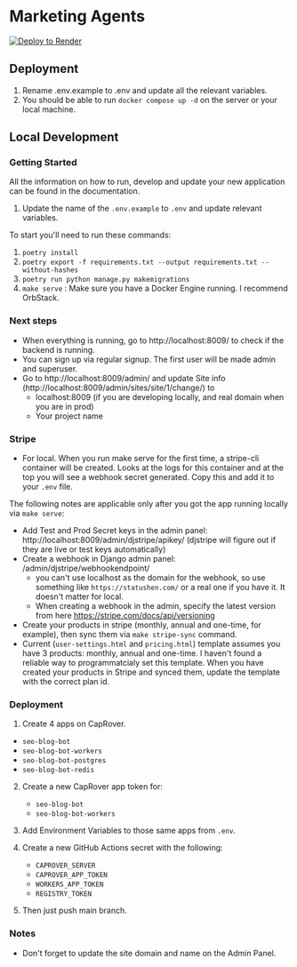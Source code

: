 
# Marketing Agents

[![Deploy to Render](https://render.com/images/deploy-to-render-button.svg)](https://render.com/deploy?repo=https://github.com/rasulkireev/marketing-agents)

## Deployment

1. Rename .env.example to .env and update all the relevant variables.
2. You should be able to run `docker compose up -d` on the server or your local machine.

## Local Development

### Getting Started

All the information on how to run, develop and update your new application can be found in the documentation.

1. Update the name of the `.env.example` to `.env` and update relevant variables.

To start you'll need to run these commands:
1. `poetry install`
2. `poetry export -f requirements.txt --output requirements.txt --without-hashes`
3. `poetry run python manage.py makemigrations`
4. `make serve` : Make sure you have a Docker Engine running. I recommend OrbStack.


### Next steps
- When everything is running, go to http://localhost:8009/ to check if the backend is running.
- You can sign up via regular signup. The first user will be made admin and superuser.
- Go to http://localhost:8009/admin/ and update Site info (http://localhost:8009/admin/sites/site/1/change/) to
  - localhost:8009 (if you are developing locally, and real domain when you are in prod)
  - Your project name


### Stripe
- For local. When you run make serve for the first time, a stripe-cli container will be created.
Looks at the logs for this container and at the top you will see a webhook secret generated.
Copy this and add it to your `.env` file.

The following notes are applicable only after you got the app running locally via `make serve`:
- Add Test and Prod Secret keys in the admin panel: http://localhost:8009/admin/djstripe/apikey/
(djstripe will figure out if they are live or test keys automatically)
- Create a webhook in Django admin panel: /admin/djstripe/webhookendpoint/
  - you can't use localhost as the domain for the webhook, so use something like `https://statushen.com/` or a real one if you have it. It doesn't matter for local.
  - When creating a webhook in the admin, specify the latest version from here https://stripe.com/docs/api/versioning
- Create your products in stripe (monthly, annual and one-time, for example), then sync them via `make stripe-sync` command.
- Current (`user-settings.html` and `pricing.html`) template assumes you have 3 products: monthly, annual and one-time.
  I haven't found a reliable way to programmatcialy set this template. When you have created your products in Stripe and synced them, update the template with the correct plan id.


### Deployment

1. Create 4 apps on CapRover.
  - `seo-blog-bot`
  - `seo-blog-bot-workers`
  - `seo-blog-bot-postgres`
  - `seo-blog-bot-redis`

2. Create a new CapRover app token for:
   - `seo-blog-bot`
   - `seo-blog-bot-workers`

3. Add Environment Variables to those same apps from `.env`.

4. Create a new GitHub Actions secret with the following:
   - `CAPROVER_SERVER`
   - `CAPROVER_APP_TOKEN`
   - `WORKERS_APP_TOKEN`
   - `REGISTRY_TOKEN`

5. Then just push main branch.

### Notes
- Don't forget to update the site domain and name on the Admin Panel.
